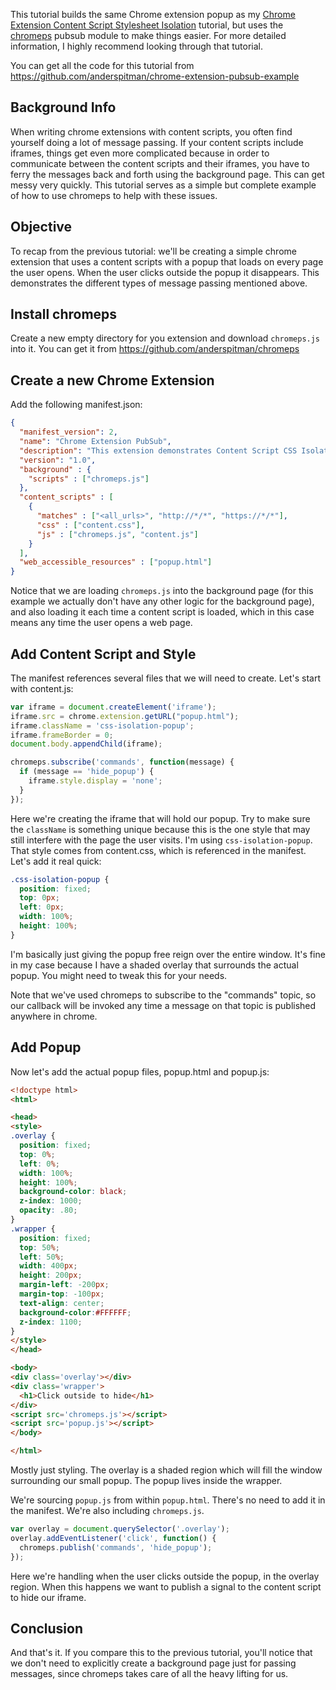 This tutorial builds the same Chrome extension popup as my
[Chrome Extension Content Script Stylesheet Isolation](http://anderspitman.com/blog/2014/08/04/chrome-extension-content-script-stylesheet-isolation/)
tutorial, but uses the [chromeps](https://github.com/anderspitman/chromeps) pubsub module to make things easier.
For more detailed information, I highly recommend looking through that tutorial.

You can get all the code for this tutorial from https://github.com/anderspitman/chrome-extension-pubsub-example

## Background Info
When writing chrome extensions with content scripts, you often find yourself doing a lot of message passing.
If your content scripts include iframes, things get even more complicated because in order to communicate 
between the content scripts and their iframes, you have to ferry the messages back and forth using the background
page. This can get messy very quickly. This tutorial serves as a simple but complete example of how to use
chromeps to help with these issues.

## Objective
To recap from the previous tutorial: we'll be creating a simple chrome extension that uses a content scripts with
a popup that loads on every page the user opens. When the user clicks outside the popup it disappears. This
demonstrates the different types of message passing mentioned above.

## Install chromeps
Create a new empty directory for you extension and download `chromeps.js` into it. You can get it from
https://github.com/anderspitman/chromeps

## Create a new Chrome Extension

Add the following manifest.json:

```json
{
  "manifest_version": 2,
  "name": "Chrome Extension PubSub",
  "description": "This extension demonstrates Content Script CSS Isolation with chromeps",
  "version": "1.0",
  "background" : {
    "scripts" : ["chromeps.js"]
  },
  "content_scripts" : [
    {
      "matches" : ["<all_urls>", "http://*/*", "https://*/*"],
      "css" : ["content.css"],
      "js" : ["chromeps.js", "content.js"]
    }
  ],
  "web_accessible_resources" : ["popup.html"]
}
```
Notice that we are loading `chromeps.js` into the background page (for this example we actually don't have any
other logic for the background page), and also loading it each time a content script is loaded, which in this
case means any time the user opens a web page.

## Add Content Script and Style

The manifest references several files that we will need to create. Let's start
with content.js:

```javascript
var iframe = document.createElement('iframe');
iframe.src = chrome.extension.getURL("popup.html");
iframe.className = 'css-isolation-popup';
iframe.frameBorder = 0;
document.body.appendChild(iframe);

chromeps.subscribe('commands', function(message) {
  if (message == 'hide_popup') {
    iframe.style.display = 'none';
  }
});
```

Here we're creating the iframe that will hold our popup. Try to make sure the
`className` is something unique because this is the one style that may
still interfere with the page the user visits. I'm using `css-isolation-popup`.
That style comes from content.css, which is referenced in the manifest. Let's
add it real quick:

```css
.css-isolation-popup {
  position: fixed;
  top: 0px;
  left: 0px;
  width: 100%;
  height: 100%;
}
```

I'm basically just giving the popup free reign over the entire window. It's fine in
my case because I have a shaded overlay that surrounds the actual popup. You might need
to tweak this for your needs.

Note that we've used chromeps to subscribe to the "commands" topic, so our callback will be invoked
any time a message on that topic is published anywhere in chrome.

## Add Popup

Now let's add the actual popup files, popup.html and popup.js:

```html
<!doctype html>
<html>

<head>
<style>
.overlay {
  position: fixed;
  top: 0%;
  left: 0%;
  width: 100%;
  height: 100%;
  background-color: black;
  z-index: 1000;
  opacity: .80;
}
.wrapper {
  position: fixed;
  top: 50%;
  left: 50%;
  width: 400px;
  height: 200px;
  margin-left: -200px;
  margin-top: -100px;
  text-align: center;
  background-color:#FFFFFF;
  z-index: 1100;
}
</style>
</head>

<body>
<div class='overlay'></div>
<div class='wrapper'>
  <h1>Click outside to hide</h1>
</div>
<script src='chromeps.js'></script>
<script src='popup.js'></script>
</body>

</html>
```

Mostly just styling. The overlay is a shaded region which will fill the window
surrounding our small popup. The popup lives inside the wrapper. 

We're sourcing `popup.js` from within `popup.html`. There's no need to
add it in the manifest. We're also including `chromeps.js`.

```javascript
var overlay = document.querySelector('.overlay');
overlay.addEventListener('click', function() {
  chromeps.publish('commands', 'hide_popup');
});
```

Here we're handling when the user clicks outside the popup, in the overlay
region. When this happens we want to publish a signal to the content script to hide
our iframe.

## Conclusion
And that's it. If you compare this to the previous tutorial, you'll notice that we don't need to explicitly
create a background page just for passing messages, since chromeps takes care of all the heavy lifting for us.

